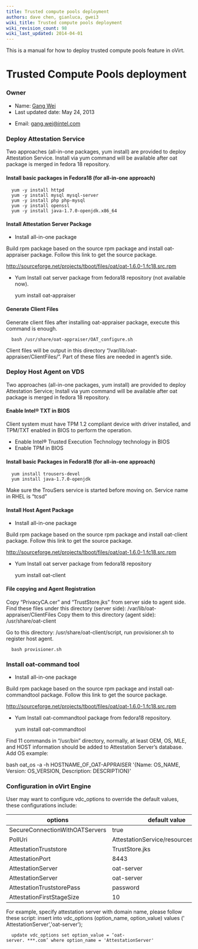 ```yaml
---
title: Trusted compute pools deployment
authors: dave chen, gianluca, gwei3
wiki_title: Trusted compute pools deployment
wiki_revision_count: 98
wiki_last_updated: 2014-04-01
---
```


This is a manual for how to deploy trusted compute pools feature in oVirt.

# Trusted Compute Pools deployment

### Owner

*   Name: [ Gang Wei](User:gwei3)
*   Last updated date: May 24, 2013

<!-- -->

*   Email: <gang.wei@intel.com>

### Deploy Attestation Service

Two approaches (all-in-one packages, yum install) are provided to deploy Attestation Service. Install via yum command will be available after oat package is merged in fedora 18 repository.

#### Install basic packages in Fedora18 (for all-in-one approach)

      yum -y install httpd
      yum -y install mysql mysql-server
      yum -y install php php-mysql
      yum -y install openssl
      yum -y install java-1.7.0-openjdk.x86_64

#### Install Attestation Server Package

*   Install all-in-one package

Build rpm package based on the source rpm package and install oat-appraiser package. Follow this link to get the source package.

<http://sourceforge.net/projects/tboot/files/oat/oat-1.6.0-1.fc18.src.rpm>

*   Yum Install oat server package from fedora18 repository (not available now).

      yum install oat-appraiser

#### Generate Client Files

Generate client files after installing oat-appraiser package, execute this command is enough.

      bash /usr/share/oat-appraiser/OAT_configure.sh

Client files will be output in this directory “/var/lib/oat-appraiser/ClientFiles/”. Part of these files are needed in agent’s side.

### Deploy Host Agent on VDS

Two approaches (all-in-one packages, yum install) are provided to deploy Attestation Service; Install via yum command will be available after oat package is merged in fedora 18 repository.

#### Enable Intel® TXT in BIOS

Client system must have TPM 1.2 compliant device with driver installed, and TPM/TXT enabled in BIOS to perform the operation.

*   Enable Intel® Trusted Execution Technology technology in BIOS
*   Enable TPM in BIOS

#### Install basic Packages in Fedora18 (for all-in-one approach)

      yum install trousers-devel
      yum install java-1.7.0-openjdk

Make sure the TrouSers service is started before moving on. Service name in RHEL is “tcsd”

#### Install Host Agent Package

*   Install all-in-one package

Build rpm package based on the source rpm package and install oat-client package. Follow this link to get the source package.

<http://sourceforge.net/projects/tboot/files/oat/oat-1.6.0-1.fc18.src.rpm>

*   Yum Install oat server package from fedora18 repository

      yum install oat-client

#### File copying and Agent Registration

Copy “PrivacyCA.cer” and “TrustStore.jks” from server side to agent side. Find these files under this directory (server side): /var/lib/oat-appraiser/ClientFiles Copy them to this directory (agent side): /usr/share/oat-client

Go to this directory: /usr/share/oat-client/script, run provisioner.sh to register host agent.

      bash provisioner.sh

### Install oat-command tool

*   Install all-in-one package

Build rpm package based on the source rpm package and install oat-commandtool package. Follow this link to get the source package.

<http://sourceforge.net/projects/tboot/files/oat/oat-1.6.0-1.fc18.src.rpm>

*   Yum Install oat-commandtool package from fedora18 repository.

      yum install oat-commandtool

Find 11 commands in “/usr/bin” directory, normally, at least OEM, OS, MLE, and HOST information should be added to Attestation Server’s database. Add OS example:

bash oat_os -a -h HOSTNAME_OF_OAT-APPRAISER '{Name: OS_NAME, Version: OS_VERSION, Description: DESCRIPTION}'

### Configuration in oVirt Engine

User may want to configure vdc_options to override the default values, these configurations include:

| options                        | default value                          |
|--------------------------------|----------------------------------------|
| SecureConnectionWithOATServers | true                                   |
| PollUri                        | AttestationService/resources/PollHosts |
| AttestationTruststore          | TrustStore.jks                         |
| AttestationPort                | 8443                                   |
| AttestationServer              | oat-server                             |
| AttestationServer              | oat-server                             |
| AttestationTruststorePass      | password                               |
| AttestationFirstStageSize      | 10                                     |

For example, specify attestation server with domain name, please follow these script:
 insert into vdc_options (option_name, option_value) values (' AttestationServer','oat-server');

      update vdc_options set option_value = ‘oat-server. ***.com’ where option_name = 'AttestationServer'
